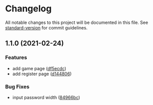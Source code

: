 # Changelog

All notable changes to this project will be documented in this file. See [standard-version](https://github.com/conventional-changelog/standard-version) for commit guidelines.

## 1.1.0 (2021-02-24)


### Features

* add game page ([df5ecdc](https://github.com/jeuxvue/jeu/commit/df5ecdcdcd9b28652caf914741e76a73fd3307bb))
* add register page ([d144806](https://github.com/jeuxvue/jeu/commit/d14480624d369e5f7693ae01a74440ad5b3f7241))


### Bug Fixes

* input password width ([84966bc](https://github.com/jeuxvue/jeu/commit/84966bc974254fc134d6ee1246e70301d39daabd))
